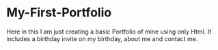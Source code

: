 # My-First-Portfolio
Here in this I am just creating a basic Portfolio of mine using only Html.
It includes a birthday invite on my birthday, about me and contact me.
